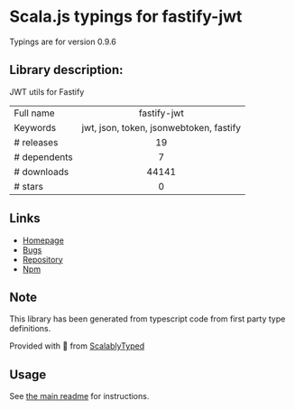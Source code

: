 
# Scala.js typings for fastify-jwt

Typings are for version 0.9.6

## Library description:
JWT utils for Fastify

|                    |                 |
| ------------------ | :-------------: |
| Full name          | fastify-jwt |
| Keywords           | jwt, json, token, jsonwebtoken, fastify |
| # releases         | 19 |
| # dependents       | 7 |
| # downloads        | 44141 |
| # stars            | 0 |

## Links
- [Homepage](https://github.com/fastify/fastify-jwt#readme)
- [Bugs](https://github.com/fastify/fastify-jwt/issues)
- [Repository](https://github.com/fastify/fastify-jwt)
- [Npm](https://www.npmjs.com/package/fastify-jwt)
    


## Note
This library has been generated from typescript code from first party type definitions.

Provided with :purple_heart: from [ScalablyTyped](https://github.com/oyvindberg/ScalablyTyped)

## Usage
See [the main readme](../../readme.md) for instructions.


